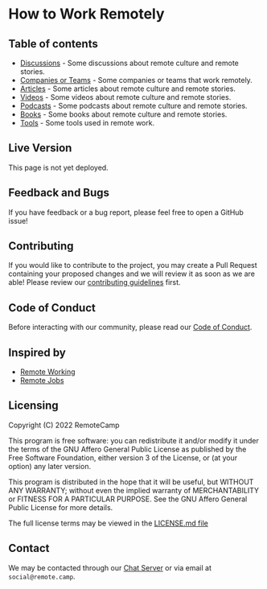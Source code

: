 # How to Work Remotely

## Table of contents

- [Discussions](https://github.com/remote-camps/how-to-work-remotely/discussions) - Some discussions about remote culture and remote stories.
- [Companies or Teams](/companies-or-teams) - Some companies or teams that work remotely.
- [Articles](/articles) - Some articles about remote culture and remote stories.
- [Videos](/videos) - Some videos about remote culture and remote stories.
- [Podcasts](/podcasts) - Some podcasts about remote culture and remote stories.
- [Books](/books) - Some books about remote culture and remote stories.
- [Tools](/tools) - Some tools used in remote work.

## Live Version

This page is not yet deployed.

<!--This page is currently deployed. [View the live website.]()-->

## Feedback and Bugs

If you have feedback or a bug report, please feel free to open a GitHub issue!

## Contributing

If you would like to contribute to the project, you may create a Pull Request containing your proposed changes and we will review it as soon as we are able! Please review our [contributing guidelines](CONTRIBUTING.md) first.

## Code of Conduct

Before interacting with our community, please read our [Code of Conduct](CODE_OF_CONDUCT.md).

## Inspired by

- [Remote Working](https://github.com/greatghoul/remote-working)
- [Remote Jobs](https://github.com/remoteintech/remote-jobs)

## Licensing

Copyright (C) 2022 RemoteCamp

This program is free software: you can redistribute it and/or modify it under the terms of the GNU Affero General Public License as published by the Free Software Foundation, either version 3 of the License, or (at your option) any later version.

This program is distributed in the hope that it will be useful, but WITHOUT ANY WARRANTY; without even the implied warranty of MERCHANTABILITY or FITNESS FOR A PARTICULAR PURPOSE. See the GNU Affero General Public License for more details.

The full license terms may be viewed in the [LICENSE.md file](./LICENSE.md)

## Contact

We may be contacted through our [Chat Server](http://discord.gg/remotecamp) or via email at `social@remote.camp`.
